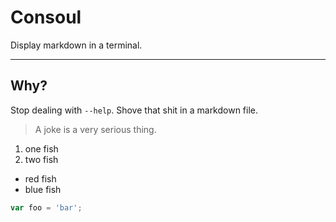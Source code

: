 # Consoul

Display markdown in a terminal.


***

## Why?

Stop dealing with `--help`. Shove that shit in a markdown file.

> A joke is a very serious thing.

1. one fish
2. two fish


* red fish
* blue fish

```javascript
var foo = 'bar';
```
